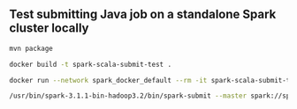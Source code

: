 ## Test submitting Java job on a standalone Spark cluster locally

```sh
mvn package

docker build -t spark-scala-submit-test .

docker run --network spark_docker_default --rm -it spark-scala-submit-test /bin/bash

/usr/bin/spark-3.1.1-bin-hadoop3.2/bin/spark-submit --master spark://spark-master:7077 --class LowerCase scala-app-1.0.jar
```